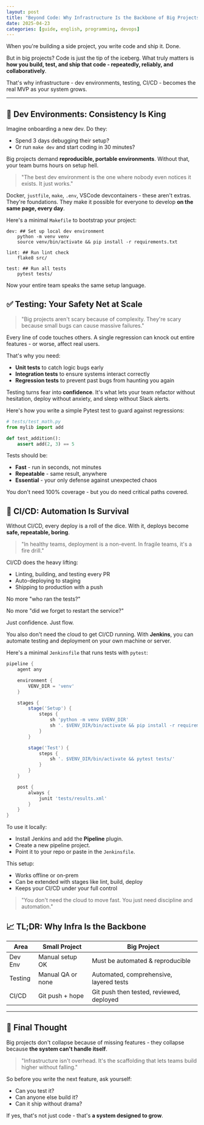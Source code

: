 ```yaml
---
layout: post
title: "Beyond Code: Why Infrastructure Is the Backbone of Big Projects"
date: 2025-04-23
categories: [guide, english, programming, devops]
---
```


When you're building a side project, you write code and ship it. Done.

But in big projects? Code is just the tip of the iceberg. What truly matters is **how you build, test, and ship that code - repeatedly, reliably, and collaboratively**.

That's why infrastructure - dev environments, testing, CI/CD - becomes the real MVP as your system grows.

---

## 🧰 Dev Environments: Consistency Is King

Imagine onboarding a new dev. Do they:

- Spend 3 days debugging their setup?
- Or run `make dev` and start coding in 30 minutes?

Big projects demand **reproducible, portable environments**. Without that, your team burns hours on setup hell.

> "The best dev environment is the one where nobody even notices it exists. It just works."

Docker, `justfile`, `make`, `.env`, VSCode devcontainers - these aren't extras. They're foundations. They make it possible for everyone to develop **on the same page, every day**.

Here's a minimal `Makefile` to bootstrap your project:

```make
dev: ## Set up local dev environment
	python -m venv venv
	source venv/bin/activate && pip install -r requirements.txt

lint: ## Run lint check
	flake8 src/

test: ## Run all tests
	pytest tests/
```

Now your entire team speaks the same setup language.

## ✅ Testing: Your Safety Net at Scale

> "Big projects aren't scary because of complexity. They're scary because small bugs can cause massive failures."

Every line of code touches others. A single regression can knock out entire features - or worse, affect real users.

That's why you need:

- **Unit tests** to catch logic bugs early
- **Integration tests** to ensure systems interact correctly
- **Regression tests** to prevent past bugs from haunting you again

Testing turns fear into **confidence**. It's what lets your team refactor without hesitation, deploy without anxiety, and sleep without Slack alerts.

Here's how you write a simple Pytest test to guard against regressions:

```python
# tests/test_math.py
from mylib import add

def test_addition():
    assert add(2, 3) == 5
```

Tests should be:

- **Fast** - run in seconds, not minutes
- **Repeatable** - same result, anywhere
- **Essential** - your only defense against unexpected chaos

You don't need 100% coverage - but you do need critical paths covered.

## 🔁 CI/CD: Automation Is Survival

Without CI/CD, every deploy is a roll of the dice. With it, deploys become **safe, repeatable, boring**.

> "In healthy teams, deployment is a non-event. In fragile teams, it's a fire drill."

CI/CD does the heavy lifting:

- Linting, building, and testing every PR
- Auto-deploying to staging
- Shipping to production with a push

No more "who ran the tests?"  

No more "did we forget to restart the service?"  

Just confidence. Just flow.

You also don't need the cloud to get CI/CD running. With **Jenkins**, you can automate testing and deployment on your own machine or server.

Here's a minimal `Jenkinsfile` that runs tests with `pytest`:

```groovy
pipeline {
    agent any

    environment {
        VENV_DIR = 'venv'
    }

    stages {
        stage('Setup') {
            steps {
                sh 'python -m venv $VENV_DIR'
                sh '. $VENV_DIR/bin/activate && pip install -r requirements.txt'
            }
        }

        stage('Test') {
            steps {
                sh '. $VENV_DIR/bin/activate && pytest tests/'
            }
        }
    }

    post {
        always {
            junit 'tests/results.xml'
        }
    }
}
```

To use it locally:

- Install Jenkins and add the **Pipeline** plugin.
- Create a new pipeline project.
- Point it to your repo or paste in the `Jenkinsfile`.

This setup:

- Works offline or on-prem
- Can be extended with stages like lint, build, deploy
- Keeps your CI/CD under your full control

> "You don't need the cloud to move fast. You just need discipline and automation."

## 📈 TL;DR: Why Infra Is the Backbone

| Area       | Small Project           | Big Project                               |
|------------|-------------------------|-------------------------------------------|
| Dev Env    | Manual setup OK         | Must be automated & reproducible          |
| Testing    | Manual QA or none       | Automated, comprehensive, layered tests   |
| CI/CD      | Git push + hope         | Git push then tested, reviewed, deployed     |

---

## 🎯 Final Thought

Big projects don't collapse because of missing features - they collapse because **the system can't handle itself**.

> "Infrastructure isn't overhead. It's the scaffolding that lets teams build higher without falling."

So before you write the next feature, ask yourself:  

- Can you test it?  
- Can anyone else build it?  
- Can it ship without drama?

If yes, that's not just code - that's **a system designed to grow**.

